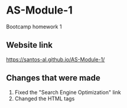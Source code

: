# AS-Module-1
Bootcamp homework 1

## Website link 

https://santos-al.github.io/AS-Module-1/

## Changes that were made

1) Fixed the "Search Engine Optimization" link
2) Changed the HTML tags
